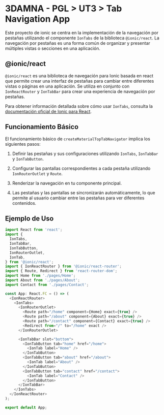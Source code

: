 # 3DAMNA - PGL > UT3 > Tab Navigation App

Este proyecto de ionic se centra en la implementación de la navegación por pestañas utilizando el componente `IonTabs` de la biblioteca `@ionic/react`. La navegación por pestañas es una forma común de organizar y presentar múltiples vistas o secciones en una aplicación.

## @ionic/react

`@ionic/react` es una biblioteca de navegación para Ionic basada en react que permite crear una interfaz de pestañas para cambiar entre diferentes vistas o páginas en una aplicación. Se utiliza en conjunto con `IonReactRouter` y `IonTabBar` para crear una experiencia de navegación por pestañas.

Para obtener información detallada sobre cómo usar `IonTabs`, consulta la [documentación oficial de Ionic para React](https://ionicframework.com/docs/api/tabs).

## Funcionamiento Básico

El funcionamiento básico de `createMaterialTopTabNavigator` implica los siguientes pasos:

1. Definir las pestañas y sus configuraciones utilizando `IonTabs`, `IonTabBar` y `IonTabButton`.

2. Configurar las pantallas correspondientes a cada pestaña utilizando `IonRouterOutlet` y `Route`.

3. Renderizar la navegación en tu componente principal.

4. Las pestañas y las pantallas se sincronizarán automáticamente, lo que permite al usuario cambiar entre las pestañas para ver diferentes contenidos.

## Ejemplo de Uso

```javascript
import React from 'react';
import {
  IonTabs,
  IonTabBar,
  IonTabButton,
  IonRouterOutlet,
  IonTab,
} from '@ionic/react';
import { IonReactRouter } from '@ionic/react-router';
import { Route, Redirect } from 'react-router-dom';
import Home from './pages/Home';
import About from './pages/About';
import Contact from './pages/Contact';

const App: React.FC = () => (
  <IonReactRouter>
    <IonTabs>
      <IonRouterOutlet>
        <Route path="/home" component={Home} exact={true} />
        <Route path="/about" component={About} exact={true} />
        <Route path="/contact" component={Contact} exact={true} />
        <Redirect from="/" to="/home" exact />
      </IonRouterOutlet>

      <IonTabBar slot="bottom">
        <IonTabButton tab="home" href="/home">
          <IonTab label="Home" />
        </IonTabButton>
        <IonTabButton tab="about" href="/about">
          <IonTab label="About" />
        </IonTabButton>
        <IonTabButton tab="contact" href="/contact">
          <IonTab label="Contact" />
        </IonTabButton>
      </IonTabBar>
    </IonTabs>
  </IonReactRouter>
);

export default App;
